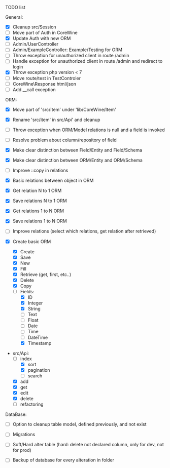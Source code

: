 TODO list

General:

- [x] Cleanup src/Session
- [ ] Move part of Auth in CoreWine
- [x] Update Auth with new ORM
- [ ] Admin/UserController
- [ ] Admin/ExampleController: Example/Testing for ORM
- [ ] Throw exception for unauthorized client in route /admin
- [ ] Handle exception for unauthorized client in route /admin and redirect to login
- [x] Throw exception php version < 7
- [ ] Move route/test in TestControler
- [ ] CoreWine\Response html/json
- [ ] Add __call exception

ORM:
- [x] Move part of 'src/Item' under 'lib/CoreWine/Item'
- [x] Rename 'src/item' in src/Api' and cleanup
- [ ] Throw exception when ORM/Model relations is null and a field is invoked
- [ ] Resolve problem about column/repository of field
- [x] Make clear distinction between Field/Entity and Field/Schema
- [x] Make clear distinction between ORM/Entity and ORM/Schema
- [ ] Improve ::copy in relations

- [x] Basic relations between object in ORM
- [x] Get relation N to 1 ORM
- [x] Save relations N to 1 ORM
- [x] Get relations 1 to N ORM
- [x] Save relations 1 to N ORM
- [ ] Improve relations (select which relations, get relation after retrieved)
- [x] Create basic ORM
	- [x] Create
	- [x] Save
	- [x] New
	- [x] Fill
	- [x] Retrieve (get, first, etc..)
	- [x] Delete
	- [x] Copy
	- [ ] Fields:
		- [x] ID
		- [x] Integer
		- [x] String
		- [ ] Text
		- [ ] Float
		- [ ] Date
		- [ ] Time
		- [ ] DateTime
		- [x] Timestamp

- src/Api:
	- [ ] index
		- [x] sort
		- [x] pagination
		- [ ] search
	- [x] add
	- [x] get
	- [x] edit
	- [x] delete
	- [ ] refactoring

DataBase:
- [ ] Option to cleanup table model, defined previously, and not exist
- [ ] Migrations
- [ ] Soft/Hard alter table (hard: delete not declared column, only for dev, not for prod)
- [ ] Backup of database for every alteration in folder

